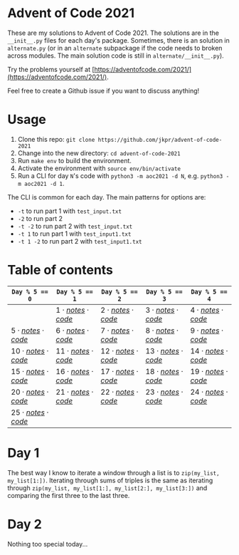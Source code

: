# Advent of Code 2021

These are my solutions to Advent of Code 2021. The solutions are in the `__init__.py` files for each day's package. Sometimes, there is an solution in `alternate.py` (or in an `alternate` subpackage if the code needs to broken across modules. The main solution code is still in `alternate/__init__.py`).

Try the problems yourself at [https://adventofcode.com/2021/](https://adventofcode.com/2021/).

Feel free to create a Github issue if you want to discuss anything!

# Usage

1. Clone this repo: `git clone https://github.com/jkpr/advent-of-code-2021`
2. Change into the new directory: `cd advent-of-code-2021`
3. Run `make env` to build the environment.
4. Activate the environment with `source env/bin/activate`
5. Run a CLI for day `N`'s code with `python3 -m aoc2021 -d N`, e.g. `python3 -m aoc2021 -d 1`.

The CLI is common for each day. The main patterns for options are:

- `-t` to run part 1 with `test_input.txt`
- `-2` to run part 2
- `-t -2` to run part 2 with `test_input.txt`
- `-t 1` to run part 1 with `test_input1.txt`
- `-t 1 -2` to run part 2  with `test_input1.txt`

# Table of contents

| `Day % 5 == 0` | `Day % 5 == 1` | `Day % 5 == 2` | `Day % 5 == 3` | `Day % 5 == 4` |
| --- | --- | --- | --- | --- |
| | 1 · [_notes_](#day-1) · [_code_](aoc2021/day01) | 2 · [_notes_](#day-2) · [_code_](aoc2021/day02) | 3 · [_notes_](#day-3) · [_code_](aoc2021/day03) | 4 · [_notes_](#day-4) · [_code_](aoc2021/day04) |
| 5 · [_notes_](#day-5) · [_code_](aoc2021/day05) | 6 · [_notes_](#day-6) · [_code_](aoc2021/day06) | 7 · [_notes_](#day-7) · [_code_](aoc2021/day07) | 8 · [_notes_](#day-8) · [_code_](aoc2021/day08) | 9 · [_notes_](#day-9) · [_code_](aoc2021/day09) |
| 10 · [_notes_](#day-10) · [_code_](aoc2021/day10) | 11 · [_notes_](#day-11) · [_code_](aoc2021/day11) | 12 · [_notes_](#day-12) · [_code_](aoc2021/day12) | 13 · [_notes_](#day-13) · [_code_](aoc2021/day13) | 14 · [_notes_](#day-14) · [_code_](aoc2021/day14) |
| 15 · [_notes_](#day-15) · [_code_](aoc2021/day15) | 16 · [_notes_](#day-16) · [_code_](aoc2021/day16) | 17 · [_notes_](#day-17) · [_code_](aoc2021/day17) | 18 · [_notes_](#day-18) · [_code_](aoc2021/day18) | 19 · [_notes_](#day-19) · [_code_](aoc2021/day19) |
| 20 · [_notes_](#day-20) · [_code_](aoc2021/day20) | 21 · [_notes_](#day-21) · [_code_](aoc2021/day21) | 22 · [_notes_](#day-22) · [_code_](aoc2021/day22) | 23 · [_notes_](#day-23) · [_code_](aoc2021/day23) | 24 · [_notes_](#day-24) · [_code_](aoc2021/day24) |
| 25 · [_notes_](#day-25) · [_code_](aoc2021/day25) | | | | |

# Day 1

The best way I know to iterate a window through a list is to `zip(my_list, my_list[1:])`. Iterating through sums of triples is the same as iterating through `zip(my_list, my_list[1:], my_list[2:], my_list[3:])` and comparing the first three to the last three.

# Day 2

Nothing too special today...
